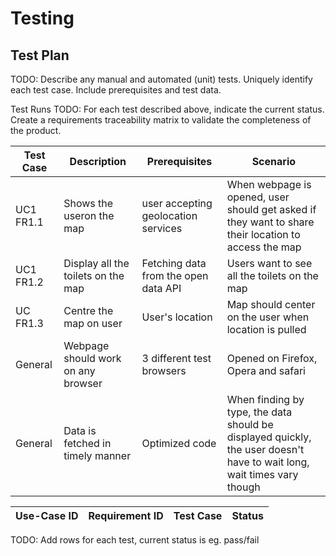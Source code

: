 # Testing

## Test Plan
TODO: Describe any manual and automated (unit) tests. Uniquely identify each test case. Include prerequisites and test data.

Test Runs
TODO: For each test described above, indicate the current status. 
Create a requirements traceability matrix to validate the completeness of the product.


| Test Case | Description | Prerequisites | Scenario|
| ----------- | -------------- | --------- | ------ |
| UC1 FR1.1 | Shows the useron the map| user accepting geolocation services| When webpage is opened, user should get asked if they want to share their location to access the map |
| UC1 FR1.2 | Display all the toilets on the map | Fetching data from the open data API | Users want to see all the toilets on the map |
| UC FR1.3| Centre the map on user | User's location | Map should center on the user when location is pulled |
| General | Webpage should work on any browser | 3 different test browsers | Opened on Firefox, Opera and safari |
| General | Data is fetched in timely manner | Optimized code | When finding by type, the data should be displayed quickly, the user doesn't have to wait long, wait times vary though |



| Use-Case ID | Requirement ID | Test Case | Status |
| ----------- | -------------- | --------- | ------ |

TODO: Add rows for each test, current status is eg. pass/fail
